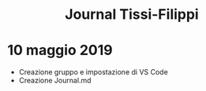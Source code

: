 <center> <h1>Journal Tissi-Filippi</h1> </center>

# 10 maggio 2019

* Creazione gruppo e impostazione di VS Code
* Creazione Journal.md